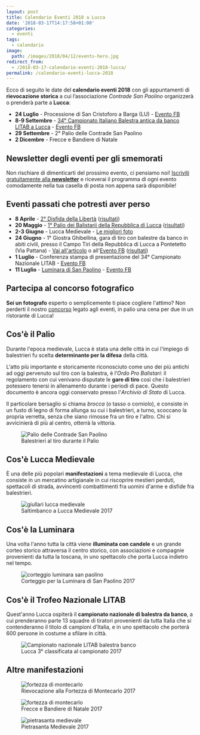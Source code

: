 ```yaml
---
layout: post
title: Calendario Eventi 2018 a Lucca
date: '2018-03-17T14:17:58+01:00'
categories:
  - eventi
tags:
  - calendario
image:
  path: /images/2018/04/12/events-hero.jpg
redirect_from:
  - /2018-03-17-calendario-eventi-2018-lucca/
permalink: /calendario-eventi-lucca-2018
---
```


Ecco di seguito le date del **calendario eventi 2018** con gli appuntamenti di
**rievocazione storica** a cui l’associazione _Contrade San Paolino_ organizzerà
o prenderà parte a **Lucca**:

<!-- more -->

* **24 Luglio** - Processione di San Cristoforo a Barga (LU) - [Evento FB](https://www.facebook.com/events/652132165133409/)
* **8-9 Settembre** - [34° Campionato Italiano Balestra antica da banco LITAB a Lucca](/campionato-litab-lucca-2018) - [Evento FB](https://www.facebook.com/events/1742269145826602/)
* **29 Settembre** - 2° Palio delle Contrade San Paolino
* **2 Dicembre** - Frecce e Bandiere di Natale

## Newsletter degli eventi per gli smemorati

Non rischiare di dimenticarti del prossimo evento, ci pensiamo noi! [Iscriviti
gratuitamente alla **newsletter**](/newsletter) e riceverai il programma di
ogni evento comodamente nella tua casella di posta non appena sarà disponibile!

## Eventi passati che potresti aver perso

* **8 Aprile** - [2° Disfida della
  Libertà](/2018-04-03-disfida-della-libertà-lucca-festa-2018/)
  ([risultati](/2018/04/08/risultati-disfida-liberta.htm))
* **20 Maggio** - [1° Palio dei Balistarii della Repubblica di
  Lucca](/2018/05/06/nuova-data-primo-palio-repubblica-lucca.htm) ([risultati](/2018/05/20/risultati-palio-repubblica-lucca.htm))
* **2-3 Giugno** - Lucca Medievale - [Le migliori foto](/2018/foto-lucca-medievale.htm)
* **24 Giugno** - 1° Giostra Ghibellina, gara di tiro con balestre da banco in
  abiti civili, presso il Campo Tiri della Repubblica di Lucca a Pontetetto (Via
  Pattana) - [Vai all'articolo](/2018/giostra-ghibellina) o all'[Evento
  FB](https://www.facebook.com/events/554761111586654)
  ([risultati](/2018/risultati-giostra-ghibellina))
* **1 Luglio** - Conferenza stampa di presentazione del 34° Campionato Nazionale
  LITAB - [Evento FB](https://www.facebook.com/events/270318550179406/)
* **11 Luglio** - [Luminara di San Paolino](/2018/luminara-san-paolino) - [Evento FB](https://www.facebook.com/events/235073973753898/)

## Partecipa al concorso fotografico

**Sei un fotografo** esperto o semplicemente ti piace cogliere l'attimo? Non
perderti il nostro [concorso](/2018-04-22-diffidate-dalle-imitazioni-2018/)
legato agli eventi, in palio una cena per due in un ristorante di Lucca!

## Cos'è il Palio

Durante l'epoca medievale, Lucca è stata una delle città in cui l'impiego di
balestrieri fu scelta **determinante per la difesa** della città.

L'atto più importante e storicamente riconosciuto come uno dei più antichi ad
oggi pervenuto sul tiro con la balestra, è l’*Ordo Pro Balistari*: il regolamento
con cui venivano disputate le **gare di tiro** così che i balestrieri potessero
tenersi in allenamento durante i periodi di pace. Questo documento è ancora oggi
conservato presso l'*Archivio di Stato* di Lucca.

Il particolare bersaglio si chiama *brocca* (o tasso o corniolo), e consiste in
un fusto di legno di forma allunga su cui i balestrieri, a turno, scoccano la
propria verretta, senza che siano rimosse fra un tiro e l'altro. Chi si
avvicinierà di più al centro, otterrà la vittoria.

<figure class="align-center">
  <img src="{{ '/images/2018/04/12/events-palio.jpg' | absolute_url }}" alt="Palio delle Contrade San Paolino">
  <figcaption>Balestrieri al tiro durante il Palio</figcaption>
</figure>

## Cos'è Lucca Medievale

È una delle più popolari **manifestazioni** a tema medievale di Lucca, che consiste
in un mercatino artigianale in cui riscoprire mestieri perduti, spettacoli di
strada, avvincenti combattimenti fra uomini d'arme e disfide fra balestrieri.

<figure class="align-center">
  <img src="{{ '/images/2018/04/12/events-luccam.jpg' | absolute_url }}" alt="giullari lucca medievale">
  <figcaption>Saltimbanco a Lucca Medievale 2017</figcaption>
</figure>

## Cos'è la Luminara

Una volta l'anno tutta la città viene **illuminata con candele** e un grande corteo
storico attraversa il centro storico, con associazioni e compagnie provenienti
da tutta la toscana, in uno spettacolo che porta Lucca indietro nel tempo.

<figure class="align-center">
  <img src="{{ '/images/2018/04/12/events-luminara.jpg' | absolute_url }}" alt="corteggio luminara san paolino">
  <figcaption>Corteggio per la Luminara di San Paolino 2017</figcaption>
</figure>

## Cos'è il Trofeo Nazionale LITAB

Quest'anno Lucca ospiterà il **campionato nazionale di balestra da banco**, a cui
prenderanno parte 13 squadre di tiratori provenienti da tutta Italia che si
contenderanno il titolo di campioni d'Italia, e in uno spettacolo che porterà
600 persone in costume a sfilare in città.

<figure class="align-center">
  <img src="{{ '/images/2018/04/12/events-litab.jpg' | absolute_url }}" alt="Campionato nazionale LITAB balestra banco">
  <figcaption>Lucca 3° classificata al campionato 2017</figcaption>
</figure>

## Altre manifestazioni

<figure class="align-center">
  <img src="{{ '/images/2018/04/12/events-castle.jpg' | absolute_url }}" alt="fortezza di montecarlo">
  <figcaption>Rievocazione alla Fortezza di Montecarlo 2017</figcaption>
</figure>

<figure class="align-center">
  <img src="{{ '/images/2018/04/12/events-frecce-natale.jpg' | absolute_url }}" alt="fortezza di montecarlo">
  <figcaption>Frecce e Bandiere di Natale 2017</figcaption>
</figure>

<figure class="align-center">
  <img src="{{ '/images/2018/04/12/events-pietrasanta.jpg' | absolute_url }}" alt="pietrasanta medievale">
  <figcaption>Pietrasanta Medievale 2017</figcaption>
</figure>
